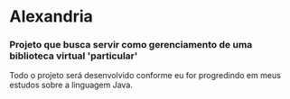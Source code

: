 # Alexandria
<h3>Projeto que busca servir como gerenciamento de uma biblioteca virtual 'particular'</h3> 
Todo o projeto será desenvolvido conforme eu for progredindo em meus estudos sobre a linguagem Java. 
